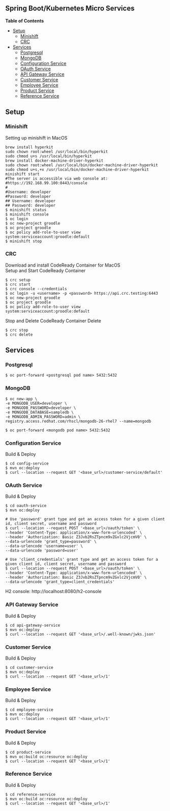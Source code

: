 Spring Boot/Kubernetes Micro Services
-------------------------------------

**Table of Contents**
- [Setup](#setup)
    - [Minishift](#minishift)
    - [CRC](#CRC)
- [Services](#services)
    - [Postgresql](#postgresql)
    - [MongoDB](#mongodb)
    - [Configuration Service](#configuration-service)
    - [OAuth Service](#oauth-service)
    - [API Gateway Service](#api-gateway-service)
    - [Customer Service](#customer-service)
    - [Employee Service](#employee-service)
    - [Product Service](#product-service)
    - [Reference Service](#reference-service)
## Setup
### Minishift
Setting up minishift in MacOS
```shell
brew install hyperkit
sudo chown root:wheel /usr/local/bin/hyperkit
sudo chmod u+s /usr/local/bin/hyperkit
brew install docker-machine-driver-hyperkit
sudo chown root:wheel /usr/local/bin/docker-machine-driver-hyperkit
sudo chmod u+s,+x /usr/local/bin/docker-machine-driver-hyperkit
minishift start
#The server is accessible via web console at:
#https://192.168.99.100:8443/console
#
#Username: developer
#Password: developer
## Username: developer
## Password: developer    
$ minishift status
$ minishift console
$ oc login
$ oc new-project groodle
$ oc project groodle
$ oc policy add-role-to-user view system:serviceaccount:groodle:default
$ minishift stop
```
### CRC
Download and install CodeReady Container for MacOS<br>
Setup and Start CodeReady Container
```shell
$ crc setup
$ crc start
$ crc console --credentials
$ oc login -u <username> -p <password> https://api.crc.testing:6443
$ oc new-project groodle
$ oc project groodle
$ oc policy add-role-to-user view system:serviceaccount:groodle:default
```
Stop and Delete CodeReady Container
Delete 
```shell
$ crc stop
$ crc delete
```
## Services
### Postgresql
```shell script
$ oc port-forward <postgresql pod name> 5432:5432
```
### MongoDB
```shell script
$ oc new-app \
-e MONGODB_USER=developer \
-e MONGODB_PASSWORD=developer \
-e MONGODB_DATABASE=sampledb \
-e MONGODB_ADMIN_PASSWORD=admin \
registry.access.redhat.com/rhscl/mongodb-26-rhel7 --name=mongodb

$ oc port-forward <mongodb pod name> 5432:5432
```
### Configuration Service
Build & Deploy
```shell
$ cd config-service
$ mvn oc:deploy
$ curl --location --request GET '<base_url>/customer-service/default'
```
### OAuth Service
Build & Deploy
```shell script
$ cd oauth-service
$ mvn oc:deploy

# Use 'password' grant type and get an access token for a given client id, client secret, username and password
$ curl --location --request POST '<base_url>/oauth/token' \
--header 'Content-Type: application/x-www-form-urlencoded' \
--header 'Authorization: Basic Z3Jvb2RsZTpncm9vZGxlc2VjcmV0' \
--data-urlencode 'grant_type=password' \
--data-urlencode 'username=user' \
--data-urlencode 'password=user'

# Use 'client_credentials' grant type and get an access token for a given client id, client secret, username and password 
$ curl --location --request POST '<base_url>/oauth/token' \
--header 'Content-Type: application/x-www-form-urlencoded' \
--header 'Authorization: Basic Z3Jvb2RsZTpncm9vZGxlc2VjcmV0' \
--data-urlencode 'grant_type=client_credentials'
```
H2 console: http://localhost:8080/h2-console
### API Gateway Service
Build & Deploy
```shell script
$ cd api-gateway-service
$ mvn oc:deploy 
$ curl --location --request GET '<base_url>/.well-known/jwks.json'
```
### Customer Service
Build & Deploy
```shell script
$ cd customer-service
$ mvn oc:deploy
$ curl --location --request GET '<base_url>/1'
```
### Employee Service
Build & Deploy
```shell script
$ cd employee-service
$ mvn oc:deploy
$ curl --location --request GET '<base_url>/1'
```
### Product Service
Build & Deploy
```shell script
$ cd product-service
$ mvn oc:build oc:resource oc:deploy 
$ curl --location --request GET '<base_url>/1'
```
### Reference Service
Build & Deploy
```shell script
$ cd reference-service
$ mvn oc:build oc:resource oc:deploy 
$ curl --location --request GET '<base_url>/1'
```